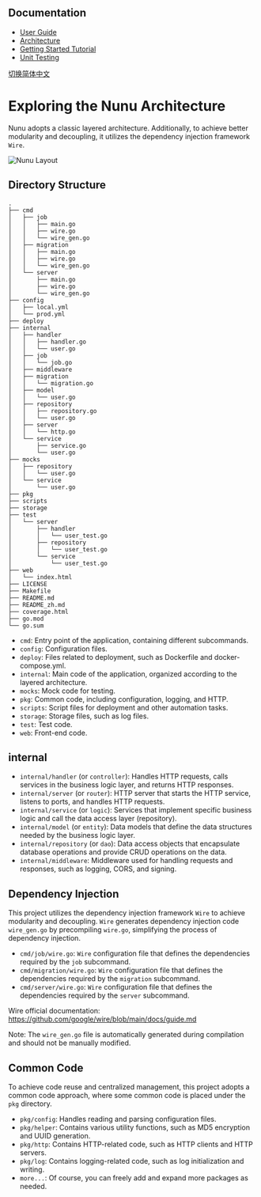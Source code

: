 ## Documentation
* [User Guide](https://github.com/springeye/nunu/blob/main/docs/en/guide.md)
* [Architecture](https://github.com/springeye/nunu/blob/main/docs/en/architecture.md)
* [Getting Started Tutorial](https://github.com/springeye/nunu/blob/main/docs/en/tutorial.md)
* [Unit Testing](https://github.com/springeye/nunu/blob/main/docs/en/unit_testing.md)


[切换简体中文](https://github.com/springeye/nunu/blob/main/docs/zh/architecture.md)

# Exploring the Nunu Architecture

Nunu adopts a classic layered architecture. Additionally, to achieve better modularity and decoupling, it utilizes the dependency injection framework `Wire`.

![Nunu Layout](https://github.com/springeye/nunu/blob/main/.github/assets/layout.png)

## Directory Structure
```
.
├── cmd
│   ├── job
│   │   ├── main.go
│   │   ├── wire.go
│   │   └── wire_gen.go
│   ├── migration
│   │   ├── main.go
│   │   ├── wire.go
│   │   └── wire_gen.go
│   └── server
│       ├── main.go
│       ├── wire.go
│       └── wire_gen.go
├── config
│   ├── local.yml
│   └── prod.yml
├── deploy
├── internal
│   ├── handler
│   │   ├── handler.go
│   │   └── user.go
│   ├── job
│   │   └── job.go
│   ├── middleware
│   ├── migration
│   │   └── migration.go
│   ├── model
│   │   └── user.go
│   ├── repository
│   │   ├── repository.go
│   │   └── user.go
│   ├── server
│   │   └── http.go
│   └── service
│       ├── service.go
│       └── user.go
├── mocks
│   ├── repository
│   │   └── user.go
│   └── service
│       └── user.go
├── pkg
├── scripts
├── storage
├── test
│   └── server
│       ├── handler
│       │   └── user_test.go
│       ├── repository
│       │   └── user_test.go
│       └── service
│           └── user_test.go
├── web
│   └── index.html
├── LICENSE
├── Makefile
├── README.md
├── README_zh.md
├── coverage.html
├── go.mod
└── go.sum

```


- `cmd`: Entry point of the application, containing different subcommands.
- `config`: Configuration files.
- `deploy`: Files related to deployment, such as Dockerfile and docker-compose.yml.
- `internal`: Main code of the application, organized according to the layered architecture.
- `mocks`: Mock code for testing.
- `pkg`: Common code, including configuration, logging, and HTTP.
- `scripts`: Script files for deployment and other automation tasks.
- `storage`: Storage files, such as log files.
- `test`: Test code.
- `web`: Front-end code.

## internal

- `internal/handler` (or `controller`): Handles HTTP requests, calls services in the business logic layer, and returns HTTP responses.
- `internal/server` (or `router`): HTTP server that starts the HTTP service, listens to ports, and handles HTTP requests.
- `internal/service` (or `logic`): Services that implement specific business logic and call the data access layer (repository).
- `internal/model` (or `entity`): Data models that define the data structures needed by the business logic layer.
- `internal/repository` (or `dao`): Data access objects that encapsulate database operations and provide CRUD operations on the data.
- `internal/middleware`: Middleware used for handling requests and responses, such as logging, CORS, and signing.

## Dependency Injection

This project utilizes the dependency injection framework `Wire` to achieve modularity and decoupling. `Wire` generates dependency injection code `wire_gen.go` by precompiling `wire.go`, simplifying the process of dependency injection.

- `cmd/job/wire.go`: `Wire` configuration file that defines the dependencies required by the `job` subcommand.
- `cmd/migration/wire.go`: `Wire` configuration file that defines the dependencies required by the `migration` subcommand.
- `cmd/server/wire.go`: `Wire` configuration file that defines the dependencies required by the `server` subcommand.

Wire official documentation: https://github.com/google/wire/blob/main/docs/guide.md

Note: The `wire_gen.go` file is automatically generated during compilation and should not be manually modified.

## Common Code

To achieve code reuse and centralized management, this project adopts a common code approach, where some common code is placed under the `pkg` directory.

- `pkg/config`: Handles reading and parsing configuration files.
- `pkg/helper`: Contains various utility functions, such as MD5 encryption and UUID generation.
- `pkg/http`: Contains HTTP-related code, such as HTTP clients and HTTP servers.
- `pkg/log`: Contains logging-related code, such as log initialization and writing.
- `more...`: Of course, you can freely add and expand more packages as needed.
